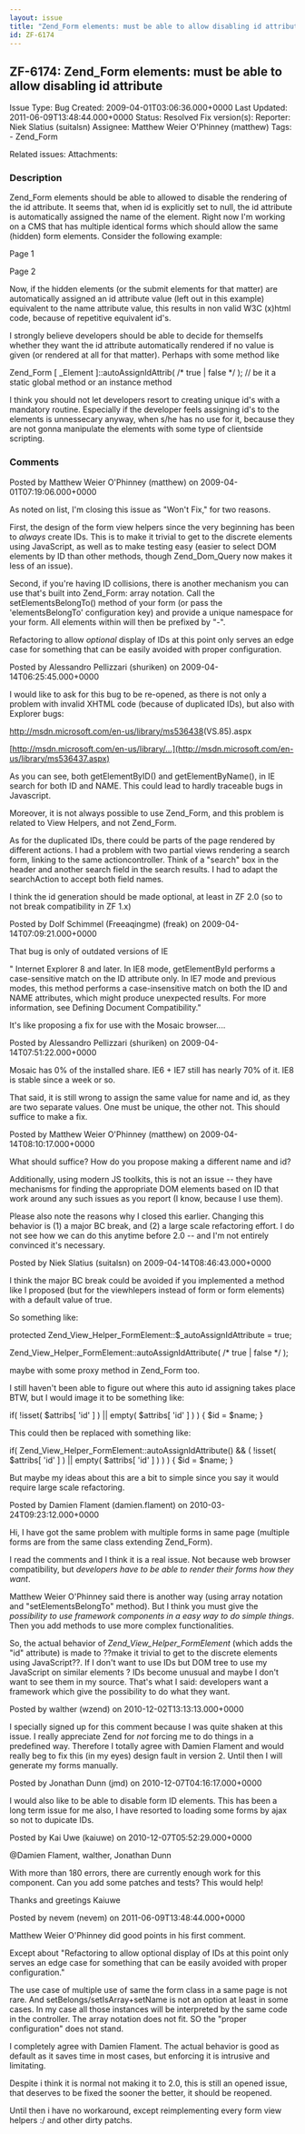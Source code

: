 ```yaml
---
layout: issue
title: "Zend_Form elements: must be able to allow disabling id attribute"
id: ZF-6174
---
```


ZF-6174: Zend\_Form elements: must be able to allow disabling id attribute
--------------------------------------------------------------------------

 Issue Type: Bug Created: 2009-04-01T03:06:36.000+0000 Last Updated: 2011-06-09T13:48:44.000+0000 Status: Resolved Fix version(s): 
 Reporter:  Niek Slatius (suitalsn)  Assignee:  Matthew Weier O'Phinney (matthew)  Tags: - Zend\_Form
 
 Related issues: 
 Attachments: 
### Description

Zend\_Form elements should be able to allowed to disable the rendering of the id attribute. It seems that, when id is explicitly set to null, the id attribute is automatically assigned the name of the element. Right now I'm working on a CMS that has multiple identical forms which should allow the same (hidden) form elements. Consider the following example:

 Page 1   

 Page 2   

Now, if the hidden elements (or the submit elements for that matter) are automatically assigned an id attribute value (left out in this example) equivalent to the name attribute value, this results in non valid W3C (x)html code, because of repetitive equivalent id's.

I strongly believe developers should be able to decide for themselfs whether they want the id attribute automatically rendered if no value is given (or rendered at all for that matter). Perhaps with some method like

Zend\_Form [ \_Element ]::autoAssignIdAttrib( /\* true | false \*/ ); // be it a static global method or an instance method

I think you should not let developers resort to creating unique id's with a mandatory routine. Especially if the developer feels assigning id's to the elements is unnessecary anyway, when s/he has no use for it, because they are not gonna manipulate the elements with some type of clientside scripting.

 

 

### Comments

Posted by Matthew Weier O'Phinney (matthew) on 2009-04-01T07:19:06.000+0000

As noted on list, I'm closing this issue as "Won't Fix," for two reasons.

First, the design of the form view helpers since the very beginning has been to _always_ create IDs. This is to make it trivial to get to the discrete elements using JavaScript, as well as to make testing easy (easier to select DOM elements by ID than other methods, though Zend\_Dom\_Query now makes it less of an issue).

Second, if you're having ID collisions, there is another mechanism you can use that's built into Zend\_Form: array notation. Call the setElementsBelongTo() method of your form (or pass the 'elementsBelongTo' configuration key) and provide a unique namespace for your form. All elements within will then be prefixed by "-".

Refactoring to allow _optional_ display of IDs at this point only serves an edge case for something that can be easily avoided with proper configuration.

 

 

Posted by Alessandro Pellizzari (shuriken) on 2009-04-14T06:25:45.000+0000

I would like to ask for this bug to be re-opened, as there is not only a problem with invalid XHTML code (because of duplicated IDs), but also with Explorer bugs:

<http://msdn.microsoft.com/en-us/library/ms536438>(VS.85).aspx

[http://msdn.microsoft.com/en-us/library/…](http://msdn.microsoft.com/en-us/library/ms536437.aspx)

As you can see, both getElementByID() and getElementByName(), in IE search for both ID and NAME. This could lead to hardly traceable bugs in Javascript.

Moreover, it is not always possible to use Zend\_Form, and this problem is related to View Helpers, and not Zend\_Form.

As for the duplicated IDs, there could be parts of the page rendered by different actions. I had a problem with two partial views rendering a search form, linking to the same actioncontroller. Think of a "search" box in the header and another search field in the search results. I had to adapt the searchAction to accept both field names.

I think the id generation should be made optional, at least in ZF 2.0 (so to not break compatibility in ZF 1.x)

 

 

Posted by Dolf Schimmel (Freeaqingme) (freak) on 2009-04-14T07:09:21.000+0000

That bug is only of outdated versions of IE

" Internet Explorer 8 and later. In IE8 mode, getElementById performs a case-sensitive match on the ID attribute only. In IE7 mode and previous modes, this method performs a case-insensitive match on both the ID and NAME attributes, which might produce unexpected results. For more information, see Defining Document Compatibility."

It's like proposing a fix for use with the Mosaic browser....

 

 

Posted by Alessandro Pellizzari (shuriken) on 2009-04-14T07:51:22.000+0000

Mosaic has 0% of the installed share. IE6 + IE7 still has nearly 70% of it. IE8 is stable since a week or so.

That said, it is still wrong to assign the same value for name and id, as they are two separate values. One must be unique, the other not. This should suffice to make a fix.

 

 

Posted by Matthew Weier O'Phinney (matthew) on 2009-04-14T08:10:17.000+0000

What should suffice? How do you propose making a different name and id?

Additionally, using modern JS toolkits, this is not an issue -- they have mechanisms for finding the appropriate DOM elements based on ID that work around any such issues as you report (I know, because I use them).

Please also note the reasons why I closed this earlier. Changing this behavior is (1) a major BC break, and (2) a large scale refactoring effort. I do not see how we can do this anytime before 2.0 -- and I'm not entirely convinced it's necessary.

 

 

Posted by Niek Slatius (suitalsn) on 2009-04-14T08:46:43.000+0000

I think the major BC break could be avoided if you implemented a method like I proposed (but for the viewhlepers instead of form or form elements) with a default value of true.

So something like:

protected Zend\_View\_Helper\_FormElement::$\_autoAssignIdAttribute = true;

Zend\_View\_Helper\_FormElement::autoAssignIdAttribute( /\* true | false \*/ );

maybe with some proxy method in Zend\_Form too.

I still haven't been able to figure out where this auto id assigning takes place BTW, but I would image it to be something like:

if( !isset( $attribs[ 'id' ] ) || empty( $attribs[ 'id' ] ) ) { $id = $name; }

This could then be replaced with something like:

if( Zend\_View\_Helper\_FormElement::autoAssignIdAttribute() && ( !isset( $attribs[ 'id' ] ) || empty( $attribs[ 'id' ] ) ) ) { $id = $name; }

But maybe my ideas about this are a bit to simple since you say it would require large scale refactoring.

 

 

Posted by Damien Flament (damien.flament) on 2010-03-24T09:23:12.000+0000

Hi, I have got the same problem with multiple forms in same page (multiple forms are from the same class extending Zend\_Form).

I read the comments and I think it is a real issue. Not because web browser compatibility, but _developers have to be able to render their forms how they want_.

Matthew Weier O'Phinney said there is another way (using array notation and "setElementsBelongTo" method). But I think you must give the _possibility to use framework components in a easy way to do simple things_. Then you add methods to use more complex functionalities.

So, the actual behavior of _Zend\_View\_Helper\_FormElement_ (which adds the "id" attribute) is made to ??make it trivial to get to the discrete elements using JavaScript??. If I don't want to use IDs but DOM tree to use my JavaScript on similar elements ? IDs become unusual and maybe I don't want to see them in my source. That's what I said: developers want a framework which give the possibility to do what they want.

 

 

Posted by walther (wzend) on 2010-12-02T13:13:13.000+0000

I specially signed up for this comment because I was quite shaken at this issue. I really appreciate Zend for _not_ forcing me to do things in a predefined way. Therefore I totally agree with Damien Flament and would really beg to fix this (in my eyes) design fault in version 2. Until then I will generate my forms manually.

 

 

Posted by Jonathan Dunn (jmd) on 2010-12-07T04:16:17.000+0000

I would also like to be able to disable form ID elements. This has been a long term issue for me also, I have resorted to loading some forms by ajax so not to dupicate IDs.

 

 

Posted by Kai Uwe (kaiuwe) on 2010-12-07T05:52:29.000+0000

@Damien Flament, walther, Jonathan Dunn

With more than 180 errors, there are currently enough work for this component. Can you add some patches and tests? This would help!

Thanks and greetings Kaiuwe

 

 

Posted by nevem (nevem) on 2011-06-09T13:48:44.000+0000

Matthew Weier O'Phinney did good points in his first comment.

Except about "Refactoring to allow optional display of IDs at this point only serves an edge case for something that can be easily avoided with proper configuration."

The use case of multiple use of same the form class in a same page is not rare. And setBelongs/setIsArray+setName is not an option at least in some cases. In my case all those instances will be interpreted by the same code in the controller. The array notation does not fit. SO the "proper configuration" does not stand.

I completely agree with Damien Flament. The actual behavior is good as default as it saves time in most cases, but enforcing it is intrusive and limitating.

Despite i think it is normal not making it to 2.0, this is still an opened issue, that deserves to be fixed the sooner the better, it should be reopened.

Until then i have no workaround, except reimplementing every form view helpers :/ and other dirty patchs.

 

 